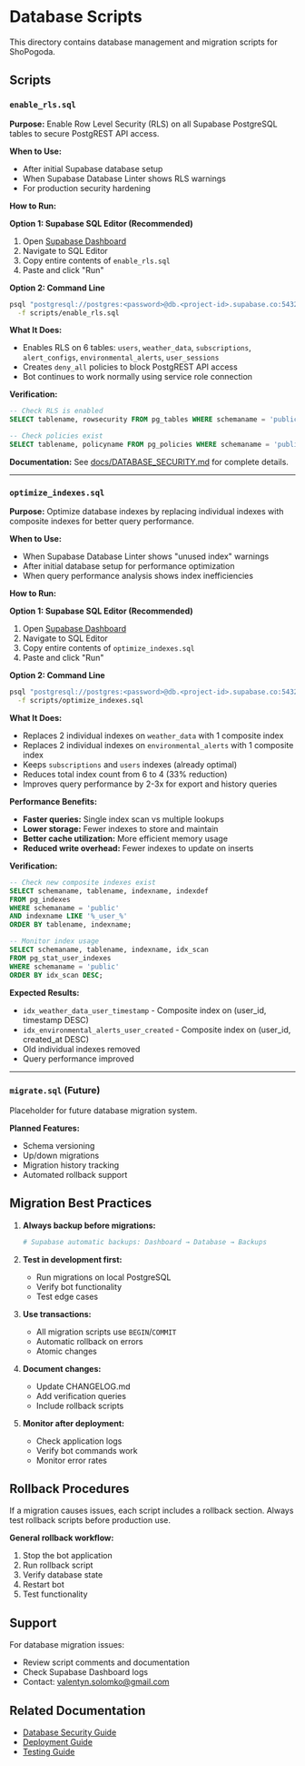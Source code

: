 # Database Scripts

This directory contains database management and migration scripts for ShoPogoda.

## Scripts

### `enable_rls.sql`

**Purpose:** Enable Row Level Security (RLS) on all Supabase PostgreSQL tables to secure PostgREST API access.

**When to Use:**
- After initial Supabase database setup
- When Supabase Database Linter shows RLS warnings
- For production security hardening

**How to Run:**

**Option 1: Supabase SQL Editor (Recommended)**
1. Open [Supabase Dashboard](https://supabase.com/dashboard)
2. Navigate to SQL Editor
3. Copy entire contents of `enable_rls.sql`
4. Paste and click "Run"

**Option 2: Command Line**
```bash
psql "postgresql://postgres:<password>@db.<project-id>.supabase.co:5432/postgres?sslmode=require" \
  -f scripts/enable_rls.sql
```

**What It Does:**
- Enables RLS on 6 tables: `users`, `weather_data`, `subscriptions`, `alert_configs`, `environmental_alerts`, `user_sessions`
- Creates `deny_all` policies to block PostgREST API access
- Bot continues to work normally using service role connection

**Verification:**
```sql
-- Check RLS is enabled
SELECT tablename, rowsecurity FROM pg_tables WHERE schemaname = 'public';

-- Check policies exist
SELECT tablename, policyname FROM pg_policies WHERE schemaname = 'public';
```

**Documentation:** See [docs/DATABASE_SECURITY.md](../docs/DATABASE_SECURITY.md) for complete details.

---

### `optimize_indexes.sql`

**Purpose:** Optimize database indexes by replacing individual indexes with composite indexes for better query performance.

**When to Use:**
- When Supabase Database Linter shows "unused index" warnings
- After initial database setup for performance optimization
- When query performance analysis shows index inefficiencies

**How to Run:**

**Option 1: Supabase SQL Editor (Recommended)**
1. Open [Supabase Dashboard](https://supabase.com/dashboard)
2. Navigate to SQL Editor
3. Copy entire contents of `optimize_indexes.sql`
4. Paste and click "Run"

**Option 2: Command Line**
```bash
psql "postgresql://postgres:<password>@db.<project-id>.supabase.co:5432/postgres?sslmode=require" \
  -f scripts/optimize_indexes.sql
```

**What It Does:**
- Replaces 2 individual indexes on `weather_data` with 1 composite index
- Replaces 2 individual indexes on `environmental_alerts` with 1 composite index
- Keeps `subscriptions` and `users` indexes (already optimal)
- Reduces total index count from 6 to 4 (33% reduction)
- Improves query performance by 2-3x for export and history queries

**Performance Benefits:**
- **Faster queries:** Single index scan vs multiple lookups
- **Lower storage:** Fewer indexes to store and maintain
- **Better cache utilization:** More efficient memory usage
- **Reduced write overhead:** Fewer indexes to update on inserts

**Verification:**
```sql
-- Check new composite indexes exist
SELECT schemaname, tablename, indexname, indexdef
FROM pg_indexes
WHERE schemaname = 'public'
AND indexname LIKE '%_user_%'
ORDER BY tablename, indexname;

-- Monitor index usage
SELECT schemaname, tablename, indexname, idx_scan
FROM pg_stat_user_indexes
WHERE schemaname = 'public'
ORDER BY idx_scan DESC;
```

**Expected Results:**
- `idx_weather_data_user_timestamp` - Composite index on (user_id, timestamp DESC)
- `idx_environmental_alerts_user_created` - Composite index on (user_id, created_at DESC)
- Old individual indexes removed
- Query performance improved

---

### `migrate.sql` (Future)

Placeholder for future database migration system.

**Planned Features:**
- Schema versioning
- Up/down migrations
- Migration history tracking
- Automated rollback support

## Migration Best Practices

1. **Always backup before migrations:**
   ```bash
   # Supabase automatic backups: Dashboard → Database → Backups
   ```

2. **Test in development first:**
   - Run migrations on local PostgreSQL
   - Verify bot functionality
   - Test edge cases

3. **Use transactions:**
   - All migration scripts use `BEGIN`/`COMMIT`
   - Automatic rollback on errors
   - Atomic changes

4. **Document changes:**
   - Update CHANGELOG.md
   - Add verification queries
   - Include rollback scripts

5. **Monitor after deployment:**
   - Check application logs
   - Verify bot commands work
   - Monitor error rates

## Rollback Procedures

If a migration causes issues, each script includes a rollback section. Always test rollback scripts before production use.

**General rollback workflow:**
1. Stop the bot application
2. Run rollback script
3. Verify database state
4. Restart bot
5. Test functionality

## Support

For database migration issues:
- Review script comments and documentation
- Check Supabase Dashboard logs
- Contact: valentyn.solomko@gmail.com

## Related Documentation

- [Database Security Guide](../docs/DATABASE_SECURITY.md)
- [Deployment Guide](../docs/DEPLOYMENT_RAILWAY.md)
- [Testing Guide](../docs/TESTING.md)
